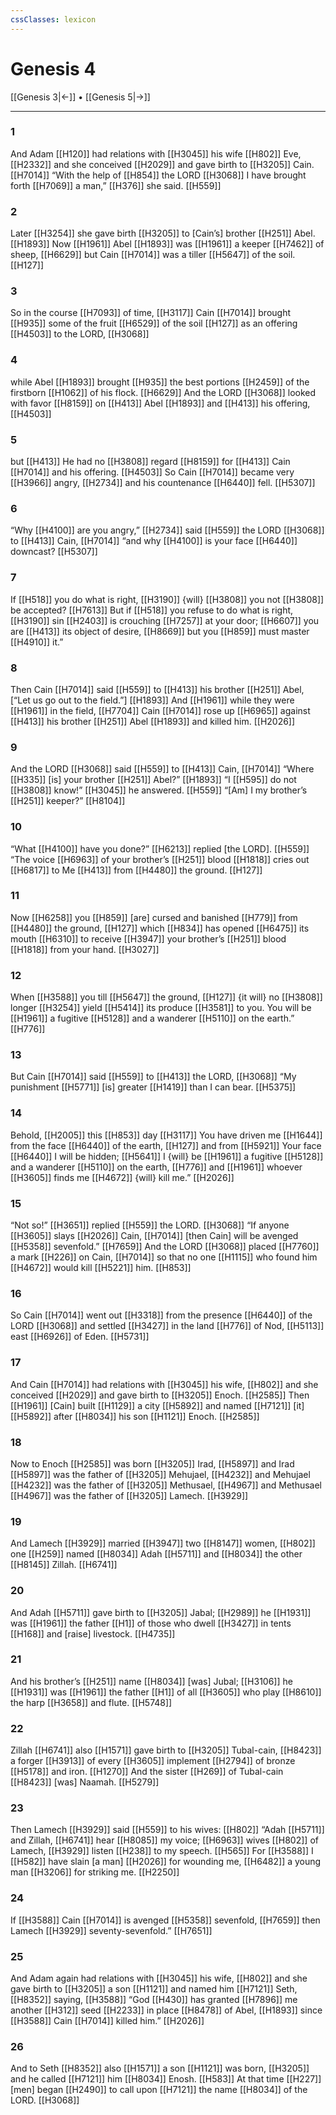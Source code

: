 ```yaml
---
cssClasses: lexicon
---
```


# Genesis 4

[[Genesis 3|←]] • [[Genesis 5|→]]

---

### 1
And Adam [[H120]] had relations with [[H3045]] his wife [[H802]] Eve, [[H2332]] and she conceived [[H2029]] and gave birth to [[H3205]] Cain. [[H7014]] “With the help of [[H854]] the LORD [[H3068]] I have brought forth [[H7069]] a man,” [[H376]] she said. [[H559]]

### 2
Later [[H3254]] she gave birth [[H3205]] to [Cain’s] brother [[H251]] Abel. [[H1893]] Now [[H1961]] Abel [[H1893]] was [[H1961]] a keeper [[H7462]] of sheep, [[H6629]] but Cain [[H7014]] was a tiller [[H5647]] of the soil. [[H127]]

### 3
So in the course [[H7093]] of time, [[H3117]] Cain [[H7014]] brought [[H935]] some of the fruit [[H6529]] of the soil [[H127]] as an offering [[H4503]] to the LORD, [[H3068]]

### 4
while Abel [[H1893]] brought [[H935]] the best portions [[H2459]] of the firstborn [[H1062]] of his flock. [[H6629]] And the LORD [[H3068]] looked with favor [[H8159]] on [[H413]] Abel [[H1893]] and [[H413]] his offering, [[H4503]]

### 5
but [[H413]] He had no [[H3808]] regard [[H8159]] for [[H413]] Cain [[H7014]] and his offering. [[H4503]] So Cain [[H7014]] became very [[H3966]] angry, [[H2734]] and his countenance [[H6440]] fell. [[H5307]]

### 6
“Why [[H4100]] are you angry,” [[H2734]] said [[H559]] the LORD [[H3068]] to [[H413]] Cain, [[H7014]] “and why [[H4100]] is your face [[H6440]] downcast? [[H5307]]

### 7
If [[H518]] you do what is right, [[H3190]] {will} [[H3808]] you not [[H3808]] be accepted? [[H7613]] But if [[H518]] you refuse to do what is right, [[H3190]] sin [[H2403]] is crouching [[H7257]] at your door; [[H6607]] you are [[H413]] its object of desire, [[H8669]] but you [[H859]] must master [[H4910]] it.” 

### 8
Then Cain [[H7014]] said [[H559]] to [[H413]] his brother [[H251]] Abel, [“Let us go out to the field.”] [[H1893]] And [[H1961]] while they were [[H1961]] in the field, [[H7704]] Cain [[H7014]] rose up [[H6965]] against [[H413]] his brother [[H251]] Abel [[H1893]] and killed him. [[H2026]]

### 9
And the LORD [[H3068]] said [[H559]] to [[H413]] Cain, [[H7014]] “Where [[H335]] [is] your brother [[H251]] Abel?” [[H1893]] “I [[H595]] do not [[H3808]] know!” [[H3045]] he answered. [[H559]] “[Am] I my brother’s [[H251]] keeper?” [[H8104]]

### 10
“What [[H4100]] have you done?” [[H6213]] replied [the LORD]. [[H559]] “The voice [[H6963]] of your brother’s [[H251]] blood [[H1818]] cries out [[H6817]] to Me [[H413]] from [[H4480]] the ground. [[H127]]

### 11
Now [[H6258]] you [[H859]] [are] cursed and banished [[H779]] from [[H4480]] the ground, [[H127]] which [[H834]] has opened [[H6475]] its mouth [[H6310]] to receive [[H3947]] your brother’s [[H251]] blood [[H1818]] from your hand. [[H3027]]

### 12
When [[H3588]] you till [[H5647]] the ground, [[H127]] {it will} no [[H3808]] longer [[H3254]] yield [[H5414]] its produce [[H3581]] to you.  You will be [[H1961]] a fugitive [[H5128]] and a wanderer [[H5110]] on the earth.” [[H776]]

### 13
But Cain [[H7014]] said [[H559]] to [[H413]] the LORD, [[H3068]] “My punishment [[H5771]] [is] greater [[H1419]] than I can bear. [[H5375]]

### 14
Behold, [[H2005]] this [[H853]] day [[H3117]] You have driven me [[H1644]] from the face [[H6440]] of the earth, [[H127]] and from [[H5921]] Your face [[H6440]] I will be hidden; [[H5641]] I {will} be [[H1961]] a fugitive [[H5128]] and a wanderer [[H5110]] on the earth, [[H776]] and [[H1961]] whoever [[H3605]] finds me [[H4672]] {will} kill me.” [[H2026]]

### 15
“Not so!” [[H3651]] replied [[H559]] the LORD. [[H3068]] “If anyone [[H3605]] slays [[H2026]] Cain, [[H7014]] [then Cain] will be avenged [[H5358]] sevenfold.” [[H7659]] And the LORD [[H3068]] placed [[H7760]] a mark [[H226]] on Cain, [[H7014]] so that no one [[H1115]] who found him [[H4672]] would kill [[H5221]] him. [[H853]]

### 16
So Cain [[H7014]] went out [[H3318]] from the presence [[H6440]] of the LORD [[H3068]] and settled [[H3427]] in the land [[H776]] of Nod, [[H5113]] east [[H6926]] of Eden. [[H5731]]

### 17
And Cain [[H7014]] had relations with [[H3045]] his wife, [[H802]] and she conceived [[H2029]] and gave birth to [[H3205]] Enoch. [[H2585]] Then [[H1961]] [Cain] built [[H1129]] a city [[H5892]] and named [[H7121]] [it] [[H5892]] after [[H8034]] his son [[H1121]] Enoch. [[H2585]]

### 18
Now to Enoch [[H2585]] was born [[H3205]] Irad, [[H5897]] and Irad [[H5897]] was the father of [[H3205]] Mehujael, [[H4232]] and Mehujael [[H4232]] was the father of [[H3205]] Methusael, [[H4967]] and Methusael [[H4967]] was the father of [[H3205]] Lamech. [[H3929]]

### 19
And Lamech [[H3929]] married [[H3947]] two [[H8147]] women, [[H802]] one [[H259]] named [[H8034]] Adah [[H5711]] and [[H8034]] the other [[H8145]] Zillah. [[H6741]]

### 20
And Adah [[H5711]] gave birth to [[H3205]] Jabal; [[H2989]] he [[H1931]] was [[H1961]] the father [[H1]] of those who dwell [[H3427]] in tents [[H168]] and [raise] livestock. [[H4735]]

### 21
And his brother’s [[H251]] name [[H8034]] [was] Jubal; [[H3106]] he [[H1931]] was [[H1961]] the father [[H1]] of all [[H3605]] who play [[H8610]] the harp [[H3658]] and flute. [[H5748]]

### 22
Zillah [[H6741]] also [[H1571]] gave birth to [[H3205]] Tubal-cain, [[H8423]] a forger [[H3913]] of every [[H3605]] implement [[H2794]] of bronze [[H5178]] and iron. [[H1270]] And the sister [[H269]] of Tubal-cain [[H8423]] [was] Naamah. [[H5279]]

### 23
Then Lamech [[H3929]] said [[H559]] to his wives: [[H802]] “Adah [[H5711]] and Zillah, [[H6741]] hear [[H8085]] my voice; [[H6963]] wives [[H802]] of Lamech, [[H3929]] listen [[H238]] to my speech. [[H565]] For [[H3588]] I [[H582]] have slain [a man] [[H2026]] for wounding me, [[H6482]] a young man [[H3206]] for striking me. [[H2250]]

### 24
If [[H3588]] Cain [[H7014]] is avenged [[H5358]] sevenfold, [[H7659]] then Lamech [[H3929]] seventy-sevenfold.” [[H7651]]

### 25
And Adam again had relations with [[H3045]] his wife, [[H802]] and she gave birth to [[H3205]] a son [[H1121]] and named him [[H7121]] Seth, [[H8352]] saying, [[H3588]] “God [[H430]] has granted [[H7896]] me  another [[H312]] seed [[H2233]] in place [[H8478]] of Abel, [[H1893]] since [[H3588]] Cain [[H7014]] killed him.” [[H2026]]

### 26
And to Seth [[H8352]] also [[H1571]] a son [[H1121]] was born, [[H3205]] and he called [[H7121]] him [[H8034]] Enosh. [[H583]] At that time [[H227]] [men] began [[H2490]] to call upon [[H7121]] the name [[H8034]] of the LORD. [[H3068]]

